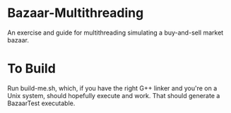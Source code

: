 # Bazaar-Multithreading
An exercise and guide for multithreading simulating a buy-and-sell market bazaar.

# To Build
Run build-me.sh, which, if you have the right G++ linker and you're on a Unix system, should hopefully execute and work. That should generate a BazaarTest executable.
